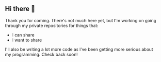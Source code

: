 ## Hi there 👋

Thank you for coming. There's not much here yet, but I'm working on going through my private repositories for things that:

* I can share
* I want to share

I'll also be writing a lot more code as I've been getting more serious about my programming. Check back soon!

<!--
**syntheticdrek/syntheticdrek** is a ✨ _special_ ✨ repository because its `README.md` (this file) appears on your GitHub profile.

Here are some ideas to get you started:

- 🔭 I’m currently working on ...
- 🌱 I’m currently learning ...
- 👯 I’m looking to collaborate on ...
- 🤔 I’m looking for help with ...
- 💬 Ask me about ...
- 📫 How to reach me: ...
- 😄 Pronouns: ...
- ⚡ Fun fact: ...
-->

